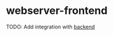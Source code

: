 # webserver-frontend

TODO: Add integration with [backend](https://github.com/theycallmebeo/webserver-backend)

